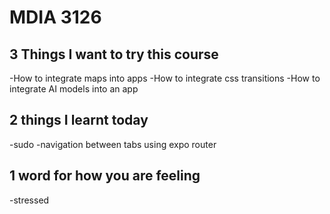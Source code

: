 # MDIA 3126

## 3 Things I want to try this course
   -How to integrate maps into apps
   -How to integrate css transitions 
   -How to integrate AI models into an app
## 2 things I learnt today
   -sudo
   -navigation between tabs using expo router
## 1 word for how you are feeling 
   -stressed